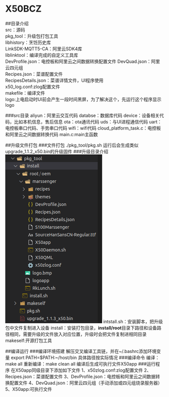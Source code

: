 # X50BCZ
##目录介绍  
src：源码  
pkg_tool：升级包打包工具  
libhistory：烹饪历史库  
LinkSDK-MQTT5-CA：阿里云SDK4库  
liblinktool：编译完成的自定义工具库  
DevProfile.json：电控板和阿里云之间数据转换配置文件 
DevQuad.json：阿里云四元组  
Recipes.json：菜谱配置文件  
RecipesDetails.json：菜谱详情文件，UI程序使用   
x50_log.conf:zlog配置文件   
makefile：编译文件  
logo:上电启动时UI前会产生一段时间黑屏，为了解决这个，先运行这个程序显示logo 

###src目录
aliyun：阿里云交互代码
databse：数据库代码
device：设备相关代码，比如本机信息，售后信息
ota：ota通讯代码
uds：与UI进程通信代码
uart：电控板串口代码、手势串口代码
wifi：wifi代码
cloud_platform_task.c：电控板和阿里云之间数据转换代码
main.c:main主函数

##升级文件打包
###文件打包
./pkg_tool/pkg.sh
运行后会生成类似upgrade_1.1.2_x50.bin的升级固件
###升级目录介绍
![升级目录](pkg.png "升级目录")
intstall.sh：安装脚本，把升级包中文件复制进入设备
install：安装打包目录，**install/root**目录下路径和设备路径相同，需要升级的文件放入对应位置，升级时会把文件复制进相同目录
makeself:开源打包工具

##编译运行
###编译环境搭建
解压交叉编译工具链，并在~/.bashrc添加环境变量
export PATH=$PATH:~/host/bin 具体路径按实际情况
###编译命令
编译：make all
重新编译：make clean all
编译后生成可执行文件X50app
###运行程序
在X50app同级目录下添加如下文件
1、x50zlog.conf:zlog配置文件
2、Recipes.json：菜谱配置文件
3、DevProfile.json：电控板和阿里云之间数据转换配置文件
4、DevQuad.json：阿里云四元组（手动添加或四元组烧录服务器）
5、X50app:可执行文件